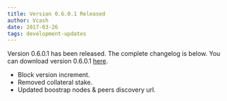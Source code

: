 ```yaml
---
title: Version 0.6.0.1 Released
author: Vcash
date: 2017-03-26
tags: development-updates
---
```

Version 0.6.0.1 has been released. The complete changelog is below. You can
download version 0.6.0.1 [here](https://vcash.info/downloads).

- Block version increment.
- Removed collateral stake.
- Updated boostrap nodes & peers discovery url.
